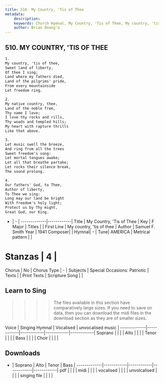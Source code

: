 ```yaml
---
title: 510. My Country, 'Tis of Thee
metadata:
    description: 
    keywords: Church Hymnal, My Country, 'Tis of Thee, My country, 'tis of thee , 
    author: Brian Onang'o
---
```



## 510. MY COUNTRY, 'TIS OF THEE

```txt
1.
My country, 'tis of thee, 
Sweet land of liberty, 
Of thee I sing; 
Land where my fathers died, 
Land of the pilgrims' pride, 
From every mountainside 
Let freedom ring. 

2.
My native country, thee, 
Land of the noble free, 
Thy name I love; 
I love thy rocks and rills, 
Thy woods and templed hills; 
My heart with rapture thrills 
Like that above. 

3.
Let music swell the breeze, 
And ring from all the trees 
Sweet freedom's song: 
Let mortal tongues awake; 
Let all that breathe partake; 
Let rocks their silence break, 
The sound prolong. 

4.
Our fathers' God, to Thee, 
Author of liberty, 
To Thee we sing: 
Long may our land be bright 
With freedom's holy light; 
Protect us by Thy might, 
Great God, our King.
```

- |   -  |
-------------|------------|
Title | My Country, 'Tis of Thee |
Key | F Major |
Titles |  |
First Line | My country, 'tis of thee  |
Author | Samuel F. Smith
Year | 1941
Composer|  |
Hymnal|  - |
Tune| AMERICA |
Metrical pattern | |
# Stanzas | 4 |
Chorus | No |
Chorus Type | - |
Subjects | Special Occasions: Patriotic |
Texts |  |
Print Texts | 
Scripture Song |  |
  
## Learn to Sing

>>>> The files available in this section have comparatively large sizes. If you need to save on data, then you can download the midi files in the download section as they are of smaller sizes.

Voice |  Singing Hymnal | Vocalised | unvocalised music |
-------------|------------|------------|------------|------------|
Soprano | | | |
Alto | | | |
Tenor | | | |
Bass | | | |
Choir | | | |

## Downloads

- |  Soprano | Alto | Tenor | Bass |
-------------|------------|------------|------------|------------|
pdf | | | |
midi | | | |
vocalised | | | |
unvolcalised | | | |
singing file | | | |
  